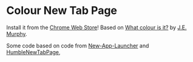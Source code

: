 Colour New Tab Page
===================

Install it from the [Chrome Web Store](https://chrome.google.com/webstore/detail/colour-new-tab-page/hniakoleggfkjjoncnnhinhdbgffkdmd)!
Based on [What colour is it?](http://whatcolourisit.scn9a.org) by [J.E. Murphy](http://jemurphy.org/).

Some code based on code from [New-App-Launcher](https://github.com/PaulKinlan/New-App-Launcher) and [HumbleNewTabPage](https://github.com/quodroc/HumbleNewTabPage),

